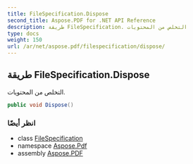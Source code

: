 ```yaml
---
title: FileSpecification.Dispose
second_title: Aspose.PDF for .NET API Reference
description: طريقة FileSpecification. التخلص من المحتويات
type: docs
weight: 150
url: /ar/net/aspose.pdf/filespecification/dispose/
---
```

## طريقة FileSpecification.Dispose

التخلص من المحتويات.

```csharp
public void Dispose()
```

### انظر أيضًا

* class [FileSpecification](../)
* namespace [Aspose.Pdf](../../../aspose.pdf/)
* assembly [Aspose.PDF](../../../)